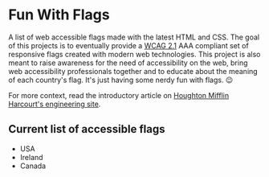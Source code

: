 # Fun With Flags
A list of web accessible flags made with the latest HTML and CSS. The goal of this projects is to eventually provide a [WCAG 2.1](https://www.w3.org/TR/WCAG21/) AAA compliant set of responsive flags created with modern web technologies. This project is also meant to raise awareness for the need of accessibility on the web, bring web accessibility professionals together and to educate about the meaning of each country's flag. It's just having some nerdy fun with flags. 😉 

For more context, read the introductory article on [Houghton Mifflin Harcourt's engineering site](https://hmh.engineering/).

## Current list of accessible flags
- USA
- Ireland
- Canada


